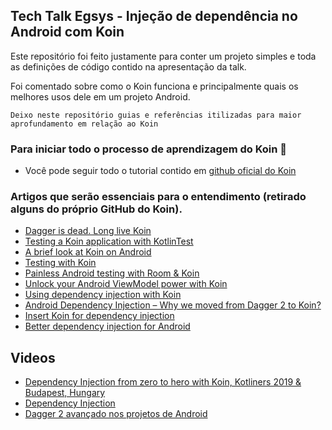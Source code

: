 ## Tech Talk Egsys - Injeção de dependência no Android com Koin
 
Este repositório foi feito justamente para conter um projeto simples e toda as definições de código contido na apresentação da talk.

Foi comentado sobre como o Koin funciona e principalmente quais os melhores usos dele em um projeto Android.

`Deixo neste repositório guias e referências itilizadas para maior aprofundamento em relação ao Koin`

### Para iniciar todo o processo de aprendizagem do Koin 🎉

- Você pode seguir todo o tutorial contido em [github oficial do Koin](https://github.com/InsertKoinIO/koin)

### Artigos que serão essenciais para o entendimento (retirado alguns do próprio GitHub do Koin).

* [Dagger is dead. Long live Koin](https://www.linkedin.com/pulse/dagger-dead-long-live-koin-yordan-olave-cordero)
* [Testing a Koin application with KotlinTest](https://dev.to/kerooker/testing-koin-applications-with-kotlintest-1iip)
* [A brief look at Koin on Android](https://overflow.buffer.com/2018/09/13/a-brief-look-at-koin-on-android/)
* [Testing with Koin](https://proandroiddev.com/testing-with-koin-ade8a46eb4d)
* [Painless Android testing with Room & Koin](https://android.jlelse.eu/painless-android-testing-with-room-koin-bb949eefcbee)
* [Unlock your Android ViewModel power with Koin](https://medium.com/@giuliani.arnaud/unlock-your-android-viewmodel-power-with-koin-23eda8f493be)
* [Using dependency injection with Koin](https://medium.com/mindorks/using-dependency-injection-with-koin-bee0b461714a)
* [Android Dependency Injection – Why we moved from Dagger 2 to Koin?](https://www.nan-labs.com/blog/android-dependency-injection-moved-dagger-2-koin/)
* [Insert Koin for dependency injection](https://www.ekito.fr/people/insert-koin-for-dependency-injection/)
* [Better dependency injection for Android](https://proandroiddev.com/better-dependency-injection-for-android-567b93353ad)

## Videos

* [Dependency Injection from zero to hero with Koin, Kotliners 2019 & Budapest, Hungary](https://www.youtube.com/watch?v=mt9yoWScgb8&list=PLnYRVL0Cw1FSUJ-WdhV2Ija9kA9q0qP3e&index=6)
* [Dependency Injection](https://www.youtube.com/watch?v=IKD2-MAkXyQ&t=3s)
* [Dagger 2 avançado nos projetos de Android](https://www.youtube.com/watch?v=iAt9VYLdpUo)
